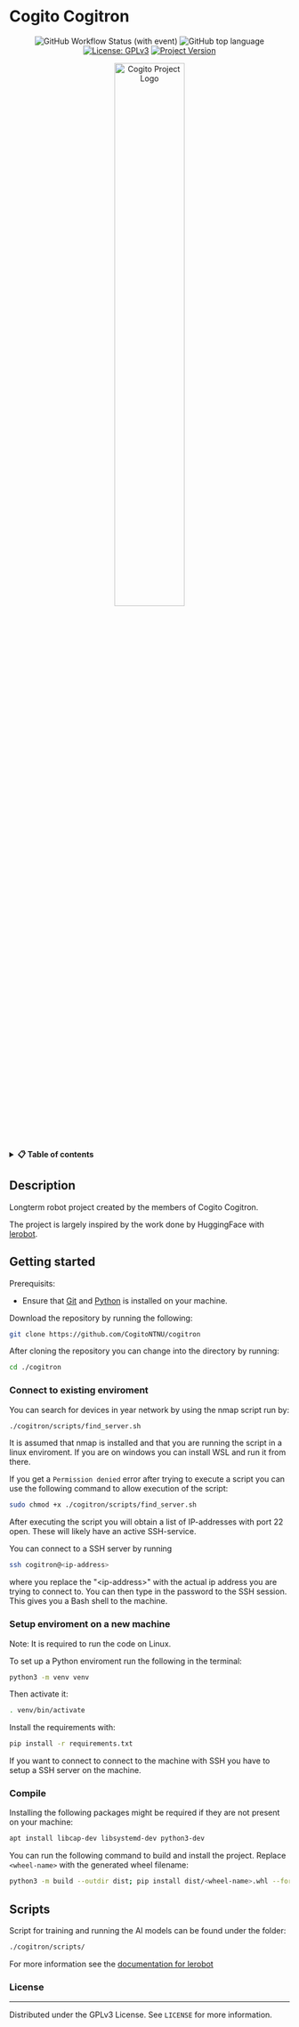 <!-- TODO: CHANGE ALL INSTANCES OF "TEMPLATE-README" IN ENTIRE PROJECT TO YOUR PROJECT TITLE-->
# Cogito Cogitron


<div align="center">

![GitHub Workflow Status (with event)](https://img.shields.io/github/actions/workflow/status/CogitoNTNU/TEMPLATE-README/ci.yml)
![GitHub top language](https://img.shields.io/badge/languages-Python/C++-orange)
[![License: GPLv3](https://img.shields.io/badge/license-GPLv3-blue)](https://opensource.org/license/gpl-3-0)
[![Project Version](https://img.shields.io/badge/version-0.0.1-blue)](https://img.shields.io/badge/version-0.0.1-blue)

<img src="https://www.cogito-ntnu.no/cogito_white.svg" width="50%" alt="Cogito Project Logo" style="display: block; margin-left: auto; margin-right: auto;">
</div>

<details> 
<summary><b>📋 Table of contents </b></summary>
  
- [Description](#description)
- [Getting started](#getting-started)
  - [Set up enviroment](#setup-enviroment)
- [License](#license)

</details>

## Description 
Longterm robot project created by the members of Cogito Cogitron.

The project is largely inspired by the work done by HuggingFace with [lerobot](https://huggingface.co/docs/lerobot/il_robots).

## Getting started
Prerequisits:
- Ensure that [Git](https://git-scm.com/downloads) and [Python](https://www.python.org/downloads/) is installed on your machine. 

Download the repository by running the following:
```bash
git clone https://github.com/CogitoNTNU/cogitron
```

After cloning the repository you can change into the directory by running:
```bash
cd ./cogitron
```

### Connect to existing enviroment
You can search for devices in year network by using the nmap script run by:
```bash
./cogitron/scripts/find_server.sh
```
It is assumed that nmap is installed and that you are running the script in a linux enviroment. If you are on windows you can install WSL and run it from there.

If you get a `Permission denied` error after trying to execute a script you can use the following command to allow execution of the script:
```bash
sudo chmod +x ./cogitron/scripts/find_server.sh
```

After executing the script you will obtain a list of IP-addresses with port 22 open. These will likely have an active SSH-service.

You can connect to a SSH server by running
```bash
ssh cogitron@<ip-address>
```
where you replace the "\<ip-address\>" with the actual ip address you are trying to connect to. You can then type in the password to the SSH session. This gives you a Bash shell to the machine. 

### Setup enviroment on a new machine
Note: It is required to run the code on Linux.

To set up a Python enviroment run the following in the terminal:
```bash
python3 -m venv venv
```

Then activate it:
```bash
. venv/bin/activate
```

Install the requirements with:
```bash
pip install -r requirements.txt
```

If you want to connect to connect to the machine with SSH you have to setup a SSH server on the machine.


### Compile
Installing the following packages might be required if they are not present on your machine:
```bash
apt install libcap-dev libsystemd-dev python3-dev
```

You can run the following command to build and install the project. Replace `<wheel-name>` with the generated wheel filename:
```bash
python3 -m build --outdir dist; pip install dist/<wheel-name>.whl --force-reinstall
```

## Scripts
Script for training and running the AI models can be found under the folder:
 ```bash
 ./cogitron/scripts/
 ```

For more information see the [documentation for lerobot](https://huggingface.co/docs/lerobot/il_robots)

### License
------
Distributed under the GPLv3 License. See `LICENSE` for more information.
